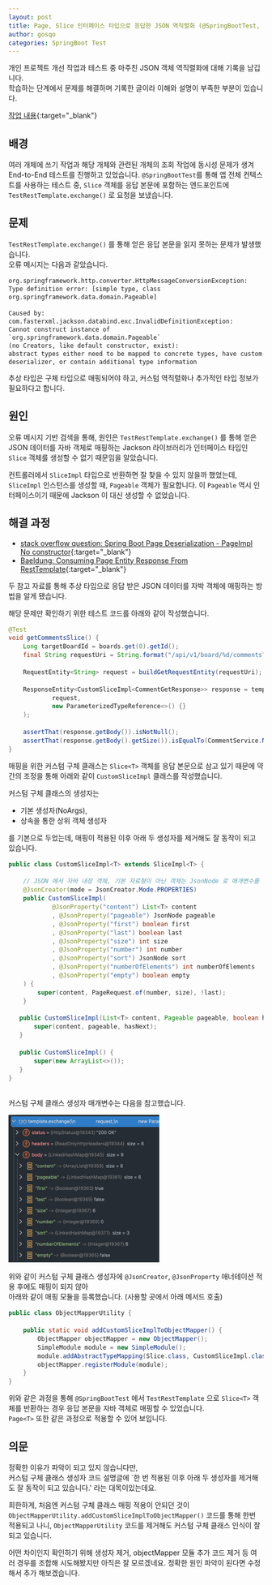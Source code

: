 ```yaml
---
layout: post
title: Page, Slice 인터페이스 타입으로 응답한 JSON 역직렬화 (@SpringBootTest, TestRestTemplate, Page<T>, Slice<T>)
author: gosqo
categories: SpringBoot Test
---
```


개인 프로젝트 개선 작업과 테스트 중 마주친 JSON 객체 역직렬화에 대해 기록을 남깁니다.   
학습하는 단계에서 문제를 해결하며 기록한 글이라 이해와 설명이 부족한 부분이 있습니다.

[작업 내용](https://github.com/gosqo/manidues/commit/cd796fb918f00887cc048150e6cb3b9272c20e86){:target="_blank"}

## 배경

여러 개체에 쓰기 작업과 해당 개체와 관련된 개체의 조회 작업에 동시성 문제가 생겨 End-to-End 테스트를 진행하고 있었습니다.
`@SpringBootTest`를 통해 앱 전체 컨텍스트를 사용하는 테스트 중, `Slice` 객체를 응답 본문에 포함하는 엔드포인트에 `TestRestTemplate.exchange()` 로 요청을 보냈습니다.

## 문제

`TestRestTemplate.exchange()` 를 통해 얻은 응답 본문을 읽지 못하는 문제가 발생했습니다.  
오류 메시지는 다음과 같았습니다.

```text
org.springframework.http.converter.HttpMessageConversionException: Type definition error: [simple type, class org.springframework.data.domain.Pageable]

Caused by: com.fasterxml.jackson.databind.exc.InvalidDefinitionException:
Cannot construct instance of `org.springframework.data.domain.Pageable`
(no Creators, like default constructor, exist):
abstract types either need to be mapped to concrete types, have custom deserializer, or contain additional type information
```

추상 타입은 구체 타입으로 매핑되어야 하고, 커스텀 역직렬화나 추가적인 타입 정보가 필요하다고 합니다.

## 원인

오류 메시지 기반 검색을 통해, 원인은 `TestRestTemplate.exchange()` 를 통해 얻은 JSON 데이터를 자바 객체로 매핑하는 Jackson 라이브러리가 인터페이스 타입인 `Slice` 객체를 생성할 수 없기 때문임을 알았습니다.

컨트롤러에서 `SliceImpl` 타입으로 반환하면 잘 찾을 수 있지 않을까 했었는데,
`SliceImpl` 인스턴스를 생성할 때, `Pageable` 객체가 필요합니다. 이 `Pageable` 역시 인터페이스이기 때문에 Jackson 이 대신 생성할 수 없었습니다.

## 해결 과정

* [stack overflow question: Spring Boot Page Deserialization - PageImpl No constructor](https://stackoverflow.com/questions/52490399/spring-boot-page-deserialization-pageimpl-no-constructor){:target="_blank"}
* [Baeldung: Consuming Page Entity Response From RestTemplate](https://www.baeldung.com/resttemplate-page-entity-response){:target="_blank"}

두 참고 자료를 통해 추상 타입으로 응답 받은 JSON 데이터를 자박 객체에 매핑하는 방법을 알게 됐습니다.

해당 문제만 확인하기 위한 테스트 코드를 아래와 같이 작성했습니다.

```java
@Test
void getCommentsSlice() {
    Long targetBoardId = boards.get(0).getId();
    final String requestUri = String.format("/api/v1/board/%d/comments?page-number=1", targetBoardId);

    RequestEntity<String> request = buildGetRequestEntity(requestUri);

    ResponseEntity<CustomSliceImpl<CommentGetResponse>> response = template.exchange(
            request,
            new ParameterizedTypeReference<>() {}
    );

    assertThat(response.getBody()).isNotNull();
    assertThat(response.getBody().getSize()).isEqualTo(CommentService.NORMAL_COMMENTS_SLICE_SIZE);
}

```

<!-- <br /> -->


매핑을 위한 커스텀 구체 클래스는 `Slice<T>` 객체를 응답 본문으로 삼고 있기 때문에 약간의 조정을 통해 아래와 같이 `CustomSliceImpl` 클래스를 작성했습니다.   

커스텀 구체 클래스의 생성자는 

* 기본 생성자(NoArgs), 
* 상속을 통한 상위 객체 생성자

를 기본으로 두었는데, 매핑이 적용된 이후 아래 두 생성자를 제거해도 잘 동작이 되고 있습니다.


<!-- <br /> -->

```java
public class CustomSliceImpl<T> extends SliceImpl<T> {

    // JSON 에서 자바 내장 객체, 기본 자료형이 아닌 객체는 JsonNode 로 매개변수를 받고 있었습니다.
    @JsonCreator(mode = JsonCreator.Mode.PROPERTIES)
    public CustomSliceImpl(
            @JsonProperty("content") List<T> content
            , @JsonProperty("pageable") JsonNode pageable
            , @JsonProperty("first") boolean first
            , @JsonProperty("last") boolean last
            , @JsonProperty("size") int size
            , @JsonProperty("number") int number
            , @JsonProperty("sort") JsonNode sort
            , @JsonProperty("numberOfElements") int numberOfElements
            , @JsonProperty("empty") boolean empty
    ) {
        super(content, PageRequest.of(number, size), !last);
    }

   public CustomSliceImpl(List<T> content, Pageable pageable, boolean hasNext) {
       super(content, pageable, hasNext);
   }

   public CustomSliceImpl() {
       super(new ArrayList<>());
   }
}
       

```

커스텀 구체 클래스 생성자 매개변수는 다음을 참고했습니다.

![slice-fields](/assets/img/2024-09-23-Page-Slice-인터페이스-타입으로-응답한-JSON-역직렬화/slice-fields.png)

위와 같이 커스텀 구체 클래스 생성자에 `@JsonCreator`, `@JsonProperty` 애너테이션 적용 후에도 매핑이 되지 않아   
아래와 같이 매핑 모듈을 등록했습니다. (사용할 곳에서 아래 메서드 호출)

```java
public class ObjectMapperUtility {

    public static void addCustomSliceImplToObjectMapper() {
        ObjectMapper objectMapper = new ObjectMapper();
        SimpleModule module = new SimpleModule();
        module.addAbstractTypeMapping(Slice.class, CustomSliceImpl.class); // 추상화된 인터페이스를 구체 클래스로 매핑함을 지시.
        objectMapper.registerModule(module);
    }
}

```

위와 같은 과정을 통해 `@SpringBootTest` 에서 `TestRestTemplate` 으로 `Slice<T>` 객체를 반환하는 경우 응답 본문을 자바 객체로 매핑할 수 있었습니다.   
`Page<T>` 또한 같은 과정으로 적용할 수 있어 보입니다.

## 의문

정확한 이유가 파악이 되고 있지 않습니다만,   
커스텀 구체 클래스 생성자 코드 설명글에 `한 번 적용된 이후 아래 두 생성자를 제거해도 잘 동작이 되고 있습니다.' 라는 대목이있는데요.   

희한하게, 처음엔 커스텀 구체 클래스 매핑 적용이 안되던 것이 `ObjectMapperUtility.addCustomSliceImplToObjectMapper()` 코드를 통해 한번 적용되고 나니, `ObjectMapperUtility` 코드를 제거해도 커스텀 구체 클래스 인식이 잘 되고 있습니다.

어떤 차이인지 확인하기 위해 생성자 제거, objectMapper 모듈 추가 코드 제거 등 여러 경우를 조합해 시도해봤지만 아직은 잘 모르겠네요. 정확한 원인 파악이 된다면 수정해서 추가 해보겠습니다.





